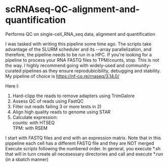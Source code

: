 # scRNAseq-QC-alignment-and-quantification
Performs QC on single-cell_RNA_seq data, alignment and quantification

I was tasked with writing this pipeline some time ago. The scripts take advantage of the SLURM scheduler and its --array parallelization, and therefore, the pipeline needs to be run in a HPC.
If you're looking for a pipeline to process your RNA FASTQ files to TPM/counts, stop. This is not the way. I highly recommend going with widely-used and community-curated pipelines as they ensure reprodubicibility, debugging and stability. My pipeline of choice is https://nf-co.re/rnaseq/3.14.0/

Here I:
1) Hard-clipp the reads to remove adapters using TrimGalore
2) Assess QC of reads using FastQC
3) Filter out reads failing 3 or more tests in 2)
4) Align high quality reads to genome using STAR
5) Calculate expression:   
   counts: with HTSEQ      
   TPM: with RSEM  

I start with FASTQ files and end with an expression matrix. Note that in this pippeline each cell has a different FASTQ file and they are NOT merged   
Execute scripts following the numbered order. In general, you execute *.sh that will in turn create all necesessary directories and call and execute *.run (in a sbatch manner)   




